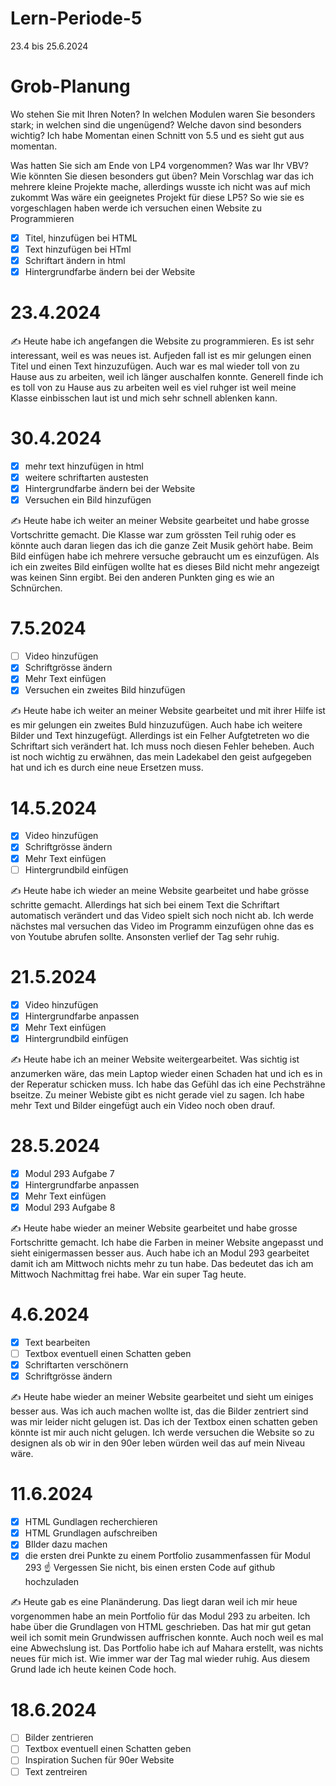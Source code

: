 # Lern-Periode-5

23.4 bis 25.6.2024

# Grob-Planung
Wo stehen Sie mit Ihren Noten? In welchen Modulen waren Sie besonders stark; in welchen sind die ungenügend? Welche davon sind besonders wichtig?
Ich habe Momentan einen Schnitt von 5.5 und es sieht gut aus momentan.

Was hatten Sie sich am Ende von LP4 vorgenommen? Was war Ihr VBV? Wie könnten Sie diesen besonders gut üben?
Mein Vorschlag war das ich mehrere kleine Projekte mache, allerdings wusste ich nicht was auf mich zukommt 
Was wäre ein geeignetes Projekt für diese LP5?
So wie sie es vorgeschlagen haben werde ich versuchen einen Website zu Programmieren 

- [x] Titel, hinzufügen bei HTML  
- [x] Text hinzufügen bei HTml
- [x] Schriftart ändern in html
- [x] Hintergrundfarbe ändern bei der Website

# 23.4.2024
✍️ Heute habe ich angefangen die Website zu programmieren. Es ist sehr interessant, weil es was neues ist. Aufjeden fall ist es mir gelungen einen Titel und einen Text hinzuzufügen. Auch war es mal wieder toll von zu Hause aus zu arbeiten, weil ich länger auschalfen konnte. Generell finde ich es toll von zu Hause aus zu arbeiten weil es viel ruhger ist weil meine Klasse einbisschen laut ist und mich sehr schnell ablenken kann. 

# 30.4.2024
- [x] mehr text hinzufügen in html
- [x] weitere schriftarten austesten 
- [x] Hintergrundfarbe ändern bei der Website
- [x] Versuchen ein Bild hinzufügen

✍️ Heute habe ich weiter an meiner Website gearbeitet und habe grosse Vortschritte gemacht. Die Klasse war zum grössten Teil ruhig oder es könnte auch daran liegen das ich die ganze Zeit Musik gehört habe. Beim Bild einfügen habe ich mehrere versuche gebraucht um es einzufügen. Als ich ein zweites Bild einfügen wollte hat es dieses Bild nicht mehr angezeigt was keinen Sinn ergibt. Bei den anderen Punkten ging es wie an Schnürchen. 

# 7.5.2024

- [ ] Video hinzufügen 
- [x] Schriftgrösse ändern 
- [x] Mehr Text einfügen 
- [x] Versuchen ein zweites Bild hinzufügen

✍️ Heute habe ich weiter an meiner Website gearbeitet und mit ihrer Hilfe ist es mir gelungen ein zweites Buld hinzuzufügen. Auch habe ich weitere Bilder und Text hinzugefügt. Allerdings ist ein Felher Aufgtetreten wo die Schriftart sich verändert hat. Ich muss noch diesen Fehler beheben. Auch ist noch wichtig zu erwähnen, das mein Ladekabel den geist aufgegeben hat und ich es durch eine neue Ersetzen muss. 

# 14.5.2024

- [x] Video hinzufügen 
- [x] Schriftgrösse ändern 
- [x] Mehr Text einfügen 
- [ ] Hintergrundbild einfügen 

✍️ Heute habe ich wieder an meine Website gearbeitet und habe grösse schritte gemacht. Allerdings hat sich bei einem Text die Schriftart automatisch verändert und das Video spielt sich noch nicht ab. Ich werde nächstes mal versuchen das Video im Programm einzufügen ohne das es von Youtube abrufen sollte. Ansonsten verlief der Tag sehr ruhig.

# 21.5.2024 

- [x] Video hinzufügen 
- [x] Hintergrundfarbe anpassen
- [x] Mehr Text einfügen 
- [x] Hintergrundbild einfügen

✍️ Heute habe ich an meiner Website weitergearbeitet. Was sichtig ist anzumerken wäre, das mein Laptop wieder einen Schaden hat und ich es in der Reperatur schicken muss. Ich habe das Gefühl das ich eine Pechsträhne bseitze. Zu meiner Webiste gibt es nicht gerade viel zu sagen. Ich habe mehr Text und Bilder eingefügt auch ein Video noch oben drauf.

# 28.5.2024

- [x] Modul 293 Aufgabe 7
- [x] Hintergrundfarbe anpassen
- [x] Mehr Text einfügen 
- [x] Modul 293 Aufgabe 8

✍️ Heute habe wieder an meiner Website gearbeitet und habe grosse Fortschritte gemacht. Ich habe die Farben in meiner Website angepasst und sieht einigermassen besser aus. Auch habe ich an Modul 293 gearbeitet damit ich am Mittwoch nichts mehr zu tun habe. Das bedeutet das ich am Mittwoch Nachmittag frei habe. War ein super Tag heute. 

# 4.6.2024 

- [x] Text bearbeiten 
- [ ] Textbox eventuell einen Schatten geben 
- [x] Schriftarten verschönern 
- [x] Schriftgrösse ändern 

✍️ Heute habe wieder an meiner Website gearbeitet und sieht um einiges besser aus. Was ich auch machen wollte ist, das die Bilder zentriert sind was mir leider nicht gelugen ist. Das ich der Textbox einen schatten geben könnte ist mir auch nicht gelugen. Ich werde versuchen die Website so zu designen als ob wir in den 90er leben würden weil das auf mein Niveau wäre.

# 11.6.2024

- [x] HTML Gundlagen recherchieren   
- [x] HTML Grundlagen aufschreiben
- [x] BIlder dazu machen
- [x] die ersten drei Punkte zu einem Portfolio zusammenfassen für Modul 293
☝️ Vergessen Sie nicht, bis einen ersten Code auf github hochzuladen

✍️ Heute gab es eine Planänderung. Das liegt daran weil ich mir heue vorgenommen habe an mein Portfolio für das Modul 293 zu arbeiten. Ich habe über die Grundlagen von HTML geschrieben. Das hat mir gut getan weil ich somit mein Grundwissen auffrischen konnte. Auch noch weil es mal eine Abwechslung ist. Das Portfolio habe ich auf Mahara erstellt, was nichts neues für mich ist. Wie immer war der Tag mal wieder ruhig. Aus diesem Grund lade ich heute keinen Code hoch. 

# 18.6.2024

- [ ] Bilder zentrieren  
- [ ] Textbox eventuell einen Schatten geben 
- [ ] Inspiration Suchen für 90er Website 
- [ ] Text zentreiren 
